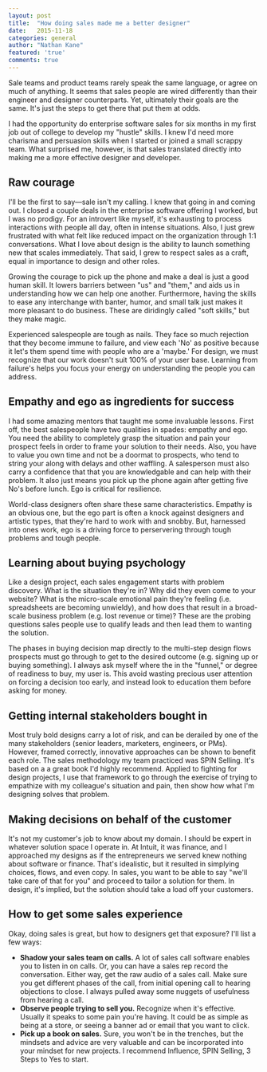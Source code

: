 ```yaml
---
layout: post
title:  "How doing sales made me a better designer"
date:   2015-11-18
categories: general
author: "Nathan Kane"
featured: 'true'
comments: true
---
```

Sale teams and product teams rarely speak the same language, or agree on much of anything. It seems that sales people are wired differently than their engineer and designer counterparts. Yet, ultimately their goals are the same. It's just the steps to get there that put them at odds.

I had the opportunity do enterprise software sales for six months in my first job out of college to develop my "hustle" skills. I knew I'd need more charisma and persuasion skills when I started or joined a small scrappy team. What surprised me, however, is that sales translated directly into making me a more effective designer and developer.

## Raw courage
I'll be the first to say—sale isn't my calling. I knew that going in and coming out. I closed a couple deals in the enterprise software offering I worked, but I was no prodigy. For an introvert like myself, it's exhausting to process interactions with people all day, often in intense situations. Also, I just grew frustrated with what felt like reduced impact on the organization through 1:1 conversations. What I love about design is the ability to launch something new that scales immediately. That said, I grew to respect sales as a craft, equal in importance to design and other roles.

Growing the courage to pick up the phone and make a deal is just a good human skill. It lowers barriers between "us" and "them," and aids us in understanding how we can help one another. Furthermore, having the skills to ease any interchange with banter, humor, and small talk just makes it more pleasant to do business. These are diridingly called "soft skills," but they make magic.

Experienced salespeople are tough as nails. They face so much rejection that they become immune to failure, and view each 'No' as positive because it let's them spend time with people who are a 'maybe.' For design, we must recognize that our work doesn't suit 100% of your user base. Learning from failure's helps you focus your energy on understanding the people you can address.

## Empathy and ego as ingredients for success

I had some amazing mentors that taught me some invaluable lessons. First off, the best salespeople have two qualities in spades: empathy and ego. You need the ability to completely grasp the situation and pain your prospect feels in order to frame your solution to their needs.  Also, you have to value you own time and not be a doormat to prospects, who tend to string your along with delays and other waffling. A salesperson must also carry a confidence that that you are knowledgable and can help with their problem. It also just means you pick up the phone again after getting five No's before lunch. Ego is critical for resilience.

World-class designers often share these same characteristics. Empathy is an obvious one, but the ego part is often a knock against designers and artistic types, that they're hard to work with and snobby. But, harnessed into ones work, ego is a driving force to perservering through tough problems and tough people.

## Learning about buying psychology

Like a design project, each sales engagement starts with problem discovery. What is the situation they're in? Why did they even come to your website? What is the micro-scale emotional pain they're feeling (i.e. spreadsheets are becoming unwieldy), and how does that result in a broad-scale business problem (e.g. lost revenue or time)? These are the probing questions sales people use to qualify leads and then lead them to wanting the solution.

The phases in buying decision map directly to the multi-step design flows prospects must go through to get to the desired outcome (e.g. signing up or buying something). I always ask myself where the in the "funnel," or degree of readiness to buy, my user is. This avoid wasting precious user attention on forcing a decision too early, and instead look to education them before asking for money.

## Getting internal stakeholders bought in

Most truly bold designs carry a lot of risk, and can be derailed by one of the many stakeholders (senior leaders, marketers, engineers, or PMs). However, framed correctly, innovative approaches can be shown to benefit each role. The sales methodology my team practiced was SPIN Selling. It's based on a a great book I'd highly recommend. Applied to fighting for design projects, I use that framework to go through the exercise of trying to empathize with my colleague's situation and pain, then show how what I'm designing solves that problem.

## Making decisions on behalf of the customer

It's not my customer's job to know about my domain. I should be expert in whatever solution space I operate in. At Intuit, it was finance, and I approached my designs as if the entrepreneurs we served knew nothing about software or finance. That's idealistic, but it resulted in simplying choices, flows, and even copy. In sales, you want to be able to say "we'll take care of that for you" and proceed to tailor a solution for them. In design, it's implied, but the solution should take a load off your customers.

## How to get some sales experience

Okay, doing sales is great, but how to designers get that exposure? I'll list a few ways:

* **Shadow your sales team on calls.** A lot of sales call software enables you to listen in on calls. Or, you can have a sales rep record the conversation. Either way, get the raw audio of a sales call. Make sure you get different phases of the call, from initial opening call to hearing objections to close. I always pulled away some nuggets of usefulness from hearing a call.
* **Observe people trying to sell you.** Recognize when it's effective. Usually it speaks to some pain you're having. It could be as simple as being at a store, or seeing a banner ad or email that you want to click.
* **Pick up a book on sales.** Sure, you won't be in the trenches, but the mindsets and advice are very valuable and can be incorporated into your mindset for new projects. I recommend Influence, SPIN Selling, 3 Steps to Yes to start.
